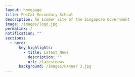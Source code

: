 ```yaml
---
layout: homepage
title: PeiCai Secondary School
description: An Isomer site of the Singapore Government
image: /images/logo.jpg
permalink: /
notification: ""
sections:
  - hero:
      key_highlights:
        - title: Latest News
          description: ""
          url: /latestnews
      background: /images/Banner 3.jpg
---
```

